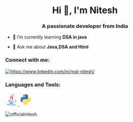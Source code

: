 <h1 align="center">Hi 👋, I'm Nitesh</h1>
<h3 align="center">A passionate developer from India</h3>

- 🌱 I’m currently learning **DSA in java**

- 💬 Ask me about **Java,DSA and Html**

<h3 align="left">Connect with me:</h3>
<p align="left">
<a href="https://www.linkedin.com/in/real-nitesh/" target="blank"><img align="center" src="https://raw.githubusercontent.com/rahuldkjain/github-profile-readme-generator/master/src/images/icons/Social/linked-in-alt.svg" alt="https://www.linkedin.com/in/real-nitesh/" height="30" width="40" /></a>
</p>

<h3 align="left">Languages and Tools:</h3>
<p align="left"> <a href="https://www.java.com" target="_blank" rel="noreferrer"> <img src="https://raw.githubusercontent.com/devicons/devicon/master/icons/java/java-original.svg" alt="java" width="40" height="40"/> </a> <a href="https://www.python.org" target="_blank" rel="noreferrer"> <img src="https://raw.githubusercontent.com/devicons/devicon/master/icons/python/python-original.svg" alt="python" width="40" height="40"/> </a> </p>

<p><img align="center" src="https://github-readme-stats.vercel.app/api/top-langs?username=officialnitesh&show_icons=true&locale=en&layout=compact" alt="officialnitesh" /></p>
